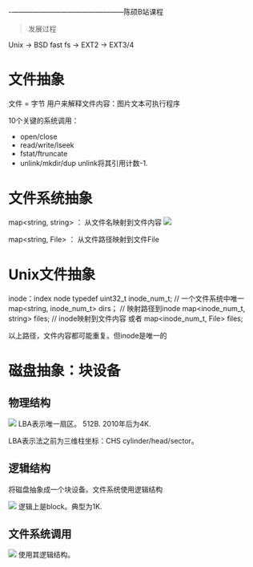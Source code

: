 -————————————————陈硕B站课程
>发展过程

Unix -> BSD fast fs -> EXT2 -> EXT3/4

# 文件抽象

文件 = 字节
用户来解释文件内容：图片文本可执行程序

10个关键的系统调用：
- open/close
- read/write/lseek
- fstat/ftruncate
- unlink/mkdir/dup
unlink将其引用计数-1.

# 文件系统抽象

map<string, string> ： 从文件名映射到文件内容
![](Pasted%20image%2020230701124523.png)

map<string, File> ： 从文件路径映射到文件File

# Unix文件抽象

inode：index node
typedef uint32_t inode_num_t;   // 一个文件系统中唯一
map<string, inode_num_t> dirs； // 映射路径到inode
map<inode_num_t, string> files;  // inode映射到文件内容
或者
map<inode_num_t, File> files;  

以上路径，文件内容都可能重复。但inode是唯一的

# 磁盘抽象：块设备

## 物理结构

![](Pasted%20image%2020230701124939.png)
LBA表示唯一扇区。
512B. 2010年后为4K.

LBA表示法之前为三维柱坐标：CHS cylinder/head/sector。

## 逻辑结构

将磁盘抽象成一个块设备。文件系统使用逻辑结构

![](Pasted%20image%2020230701125201.png)
逻辑上是block。典型为1K.

## 文件系统调用

![](Pasted%20image%2020230701125346.png)
使用其逻辑结构。